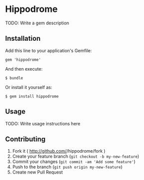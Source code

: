 # Hippodrome

TODO: Write a gem description

## Installation

Add this line to your application's Gemfile:

    gem 'hippodrome'

And then execute:

    $ bundle

Or install it yourself as:

    $ gem install hippodrome

## Usage

TODO: Write usage instructions here

## Contributing

1. Fork it ( http://github.com/<my-github-username>/hippodrome/fork )
2. Create your feature branch (`git checkout -b my-new-feature`)
3. Commit your changes (`git commit -am 'Add some feature'`)
4. Push to the branch (`git push origin my-new-feature`)
5. Create new Pull Request
